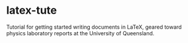 # latex-tute
Tutorial for getting started writing documents in LaTeX, geared toward physics laboratory reports at the University of Queensland.
